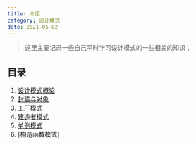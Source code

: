 ```yaml
---
title: 介绍
category: 设计模式
date: 2021-05-02
---
```


> 这里主要记录一些自己平时学习设计模式的一些相关的知识；

## 目录

1. [设计模式概论](./designMode-note-01.md)
2. [封装与对象](./designMode-note-02.md)
3. [工厂模式](./designMode-note-03.md)
4. [建造者模式](./designMode-note-04.md)
5. [单例模式](./designMode-note-05.md)
6. [构造函数模式]


